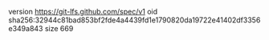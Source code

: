 version https://git-lfs.github.com/spec/v1
oid sha256:32944c81bad853bf2fde4a4439fd1e1790820da19722e41402df3356e349a843
size 669
